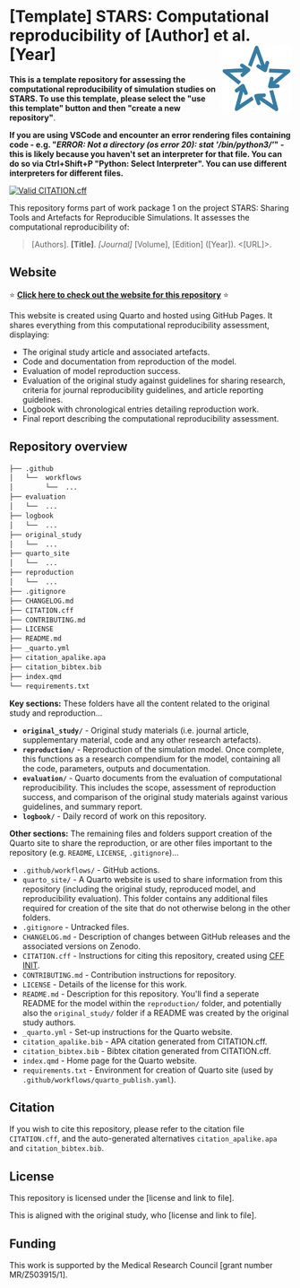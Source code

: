 <!-- TODO: Remove "[Template]" and amend to refer to the first author and year of the original study -->
# [Template] STARS: Computational reproducibility of [Author] et al. [Year] <a href="https://github.com/pythonhealthdatascience"><img src="quarto_site/stars_logo_blue.png" align="right" height="120" alt="STARS" /></a>

<!-- TODO: Remove this paragraph -->
**This is a template repository for assessing the computational reproducibility of simulation studies on STARS. To use this template, please select the "use this template" button and then "create a new repository"**.

<!-- TODO: Remove this paragraph -->
**If you are using VSCode and encounter an error rendering files containing code - e.g. "*ERROR: Not a directory (os error 20): stat '/bin/python3/'*" - this is likely because you haven't set an interpreter for that file. You can do so via Ctrl+Shift+P "Python: Select Interpreter". You can use different interpreters for different files.**

<!-- Status badge from GitHub action checking validity of CITATION.cff -->
<!-- TODO: Amend the URL to your repository -->
[![Valid CITATION.cff](https://github.com/pythonhealthdatascience/stars_reproduction_template/actions/workflows/cff_validation.yaml/badge.svg)](https://github.com/pythonhealthdatascience/stars_reproduction_template/actions/workflows/cff_validation.yaml)

This repository forms part of work package 1 on the project STARS: Sharing Tools and Artefacts for Reproducible Simulations. It assesses the computational reproducibility of:

<!-- TODO: Amend to citation for the original study -->
> [Authors]. **[Title]**. *[Journal]* [Volume], [Edition] ([Year]). <[URL]>.

## Website

<!-- TODO: Amend the URL to your website -->
⭐ **[Click here to check out the website for this repository](https://pythonhealthdatascience.github.io/stars_reproduction_template/)** ⭐

This website is created using Quarto and hosted using GitHub Pages. It shares everything from this computational reproducibility assessment, displaying:
* The original study article and associated artefacts.
* Code and documentation from reproduction of the model.
* Evaluation of model reproduction success.
* Evaluation of the original study against guidelines for sharing research, criteria for journal reproducibility guidelines, and article reporting guidelines.
* Logbook with chronological entries detailing reproduction work.
* Final report describing the computational reproducibility assessment.

## Repository overview

<!-- TODO: Update this if you amend the structure or contents of the repository -->
```bash
├── .github
│   └──  workflows
│        └──  ...
├── evaluation
│   └──  ...
├── logbook
│   └──  ...
├── original_study
│   └──  ...
├── quarto_site
│   └──  ...
├── reproduction
│   └──  ...
├── .gitignore
├── CHANGELOG.md
├── CITATION.cff
├── CONTRIBUTING.md
├── LICENSE
├── README.md
├── _quarto.yml
├── citation_apalike.apa
├── citation_bibtex.bib
├── index.qmd
└── requirements.txt
```

**Key sections:** These folders have all the content related to the original study and reproduction...

* **`original_study/`** - Original study materials (i.e. journal article, supplementary material, code and any other research artefacts).
* **`reproduction/`** - Reproduction of the simulation model. Once complete, this functions as a research compendium for the model, containing all the code, parameters, outputs and documentation.
* **`evaluation/`** - Quarto documents from the evaluation of computational reproducibility. This includes the scope, assessment of reproduction success, and comparison of the original study materials against various guidelines, and summary report.
* **`logbook/`** - Daily record of work on this repository.

**Other sections:** The remaining files and folders support creation of the Quarto site to share the reproduction, or are other files important to the repository (e.g. `README`, `LICENSE`, `.gitignore`)...

* `.github/workflows/` - GitHub actions.
* `quarto_site/` - A Quarto website is used to share information from this repository (including the original study, reproduced model, and reproducibility evaluation). This folder contains any additional files required for creation of the site that do not otherwise belong in the other folders.
* `.gitignore` - Untracked files.
* `CHANGELOG.md` - Description of changes between GitHub releases and the associated versions on Zenodo.
* `CITATION.cff` - Instructions for citing this repository, created using [CFF INIT](https://citation-file-format.github.io/).
* `CONTRIBUTING.md` - Contribution instructions for repository.
* `LICENSE` - Details of the license for this work.
* `README.md` - Description for this repository. You'll find a seperate README for the model within the `reproduction/` folder, and potentially also the `original_study/` folder if a README was created by the original study authors.
* `_quarto.yml` - Set-up instructions for the Quarto website.
* `citation_apalike.bib` - APA citation generated from CITATION.cff.
* `citation_bibtex.bib` - Bibtex citation generated from CITATION.cff.
* `index.qmd` - Home page for the Quarto website.
* `requirements.txt` - Environment for creation of Quarto site (used by `.github/workflows/quarto_publish.yaml`).

## Citation

If you wish to cite this repository, please refer to the citation file `CITATION.cff`, and the auto-generated alternatives `citation_apalike.apa` and `citation_bibtex.bib`.

## License

<!-- TODO: Add license name and link -->
This repository is licensed under the [license and link to file].

<!-- TODO: Add license name and link (e.g. "who also licensed their work under the [MIT License](link)") -->
This is aligned with the original study, who [license and link to file].

## Funding

This work is supported by the Medical Research Council [grant number MR/Z503915/1].